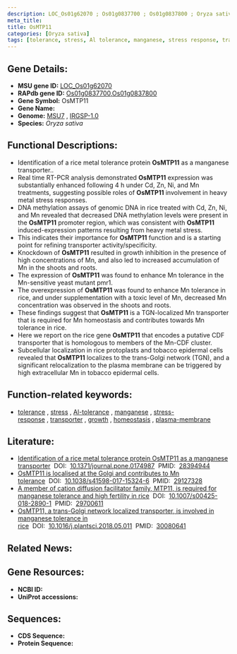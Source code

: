```yaml
---
description: LOC_Os01g62070 ; Os01g0837700 ; Os01g0837800 ; Oryza sativa
meta_title:
title: OsMTP11
categories: [Oryza sativa]
tags: [tolerance, stress, Al tolerance, manganese, stress response, transporter, growth, homeostasis, plasma membrane]
---
```


## Gene Details:
- **MSU gene ID:** [LOC_Os01g62070](http://rice.uga.edu/cgi-bin/ORF_infopage.cgi?orf=LOC_Os01g62070)  
- **RAPdb gene ID:** [Os01g0837700](https://rapdb.dna.affrc.go.jp/locus/?name=Os01g0837700),[Os01g0837800](https://rapdb.dna.affrc.go.jp/locus/?name=Os01g0837800)  
- **Gene Symbol:** OsMTP11
- **Gene Name:**
- **Genome:**  [MSU7](http://rice.uga.edu/)&nbsp;,&nbsp;[IRGSP-1.0](https://rapdb.dna.affrc.go.jp/download/irgsp1.html)
- **Species:** *Oryza sativa*

## Functional Descriptions:
   - Identification of a rice metal tolerance protein **OsMTP11** as a manganese transporter..
   - Real time RT-PCR analysis demonstrated **OsMTP11** expression was substantially enhanced following 4 h under Cd, Zn, Ni, and Mn treatments, suggesting possible roles of **OsMTP11** involvement in heavy metal stress responses.
   - DNA methylation assays of genomic DNA in rice treated with Cd, Zn, Ni, and Mn revealed that decreased DNA methylation levels were present in the **OsMTP11** promoter region, which was consistent with **OsMTP11** induced-expression patterns resulting from heavy metal stress.
   - This indicates their importance for **OsMTP11** function and is a starting point for refining transporter activity/specificity.
   - Knockdown of **OsMTP11** resulted in growth inhibition in the presence of high concentrations of Mn, and also led to increased accumulation of Mn in the shoots and roots.
   - The expression of **OsMTP11** was found to enhance Mn tolerance in the Mn-sensitive yeast mutant pmr1.
   - The overexpression of **OsMTP11** was found to enhance Mn tolerance in rice, and under supplementation with a toxic level of Mn, decreased Mn concentration was observed in the shoots and roots.
   - These findings suggest that **OsMTP11** is a TGN-localized Mn transporter that is required for Mn homeostasis and contributes towards Mn tolerance in rice.
   - Here we report on the rice gene **OsMTP11** that encodes a putative CDF transporter that is homologous to members of the Mn-CDF cluster.
   - Subcellular localization in rice protoplasts and tobacco epidermal cells revealed that **OsMTP11** localizes to the trans-Golgi network (TGN), and a significant relocalization to the plasma membrane can be triggered by high extracellular Mn in tobacco epidermal cells.

## Function-related keywords:
   - [tolerance](/tags/tolerance/)&nbsp;,&nbsp;[stress](/tags/stress/)&nbsp;,&nbsp;[Al-tolerance](/tags/Al-tolerance/)&nbsp;,&nbsp;[manganese](/tags/manganese/)&nbsp;,&nbsp;[stress-response](/tags/stress-response/)&nbsp;,&nbsp;[transporter](/tags/transporter/)&nbsp;,&nbsp;[growth](/tags/growth/)&nbsp;,&nbsp;[homeostasis](/tags/homeostasis/)&nbsp;,&nbsp;[plasma-membrane](/tags/plasma-membrane/)

## Literature:
   - [Identification of a rice metal tolerance protein OsMTP11 as a manganese transporter](https://www.doi.org/10.1371/journal.pone.0174987)&nbsp;&nbsp;DOI:&nbsp;&nbsp;[10.1371/journal.pone.0174987](https://www.doi.org/10.1371/journal.pone.0174987)&nbsp;&nbsp;PMID:&nbsp;&nbsp;[28394944](https://pubmed.ncbi.nlm.nih.gov/28394944/)
   - [OsMTP11 is localised at the Golgi and contributes to Mn tolerance](https://www.doi.org/10.1038/s41598-017-15324-6)&nbsp;&nbsp;DOI:&nbsp;&nbsp;[10.1038/s41598-017-15324-6](https://www.doi.org/10.1038/s41598-017-15324-6)&nbsp;&nbsp;PMID:&nbsp;&nbsp;[29127328](https://pubmed.ncbi.nlm.nih.gov/29127328/)
   - [A member of cation diffusion facilitator family, MTP11, is required for manganese tolerance and high fertility in rice](https://www.doi.org/10.1007/s00425-018-2890-1)&nbsp;&nbsp;DOI:&nbsp;&nbsp;[10.1007/s00425-018-2890-1](https://www.doi.org/10.1007/s00425-018-2890-1)&nbsp;&nbsp;PMID:&nbsp;&nbsp;[29700611](https://pubmed.ncbi.nlm.nih.gov/29700611/)
   - [OsMTP11, a trans-Golgi network localized transporter, is involved in manganese tolerance in rice](https://www.doi.org/10.1016/j.plantsci.2018.05.011)&nbsp;&nbsp;DOI:&nbsp;&nbsp;[10.1016/j.plantsci.2018.05.011](https://www.doi.org/10.1016/j.plantsci.2018.05.011)&nbsp;&nbsp;PMID:&nbsp;&nbsp;[30080641](https://pubmed.ncbi.nlm.nih.gov/30080641/)

## Related News:

## Gene Resources:
- **NCBI ID:**  []()
- **UniProt accessions:** [](https://www.uniprot.org/uniprotkb//entry)

## Sequences:
- **CDS Sequence:**
- **Protein Sequence:**
